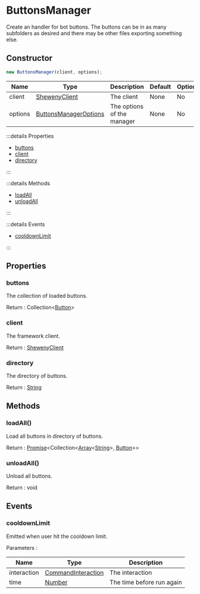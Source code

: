 # ButtonsManager

Create an handler for bot buttons. The buttons can be in as many subfolders as desired and there may be other files exporting something else.

## Constructor

```js
new ButtonsManager(client, options);
```

| Name    | Type                                                                        | Description                | Default | Optional |
| ------- | --------------------------------------------------------------------------- | -------------------------- | ------- | -------- |
| client  | [ShewenyClient](../client/ShewenyClient.md)                                 | The client                 | None    | No       |
| options | [ButtonsManagerOptions](../typedef/ManagerOptions.md#buttonsmanageroptions) | The options of the manager | None    | No       |

:::details Properties

- [buttons](#buttons)
- [client](#client)
- [directory](#directory)

:::

:::details Methods

- [loadAll](#loadall)
- [unloadAll](#unloadall)

:::

:::details Events

- [cooldownLimit](#cooldownlimit)

:::

## Properties

### buttons

The collection of loaded buttons.

Return : Collection<[Button](../structures/Button.md)>

### client

The framework client.

Return : [ShewenyClient](../client/ShewenyClient.md)

### directory

The directory of buttons.

Return : [String](https://developer.mozilla.org/en-US/docs/Web/JavaScript/Reference/Global_Objects/String)

## Methods

### loadAll()

Load all buttons in directory of buttons.

Return : [Promise](https://developer.mozilla.org/docs/Web/JavaScript/Reference/Global_Objects/Promise)\<Collection\<[Array](https://developer.mozilla.org/docs/Web/JavaScript/Reference/Global_Objects/Array)\<[String](https://developer.mozilla.org/docs/Web/JavaScript/Reference/Global_Objects/String)>, [Button](../structures/Button.md)>>

### unloadAll()

Unload all buttons.

Return : void

## Events

### cooldownLimit

Emitted when user hit the cooldown limit.

Parameters :

| Name        | Type                                                                                        | Description               |
| ----------- | ------------------------------------------------------------------------------------------- | ------------------------- |
| interaction | [CommandInteraction](https://discord.js.org/#/docs/main/stable/class/CommandInteraction)    | The interaction           |
| time        | [Number](https://developer.mozilla.org/docs/Web/JavaScript/Reference/Global_Objects/Number) | The time before run again |
